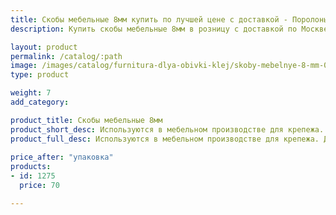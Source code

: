```yaml
---
title: Скобы мебельные 8мм купить по лучшей цене с доставкой - Поролоныч
description: Купить скобы мебельные 8мм в розницу с доставкой по Москве в интернет-магазине Поролоныча.

layout: product
permalink: /catalog/:path
image: /images/catalog/furnitura-dlya-obivki-klej/skoby-mebelnye-8-mm-01_1600w.jpg
type: product

weight: 7
add_category: 

product_title: Скобы мебельные 8мм
product_short_desc: Используются в мебельном производстве для крепежа. Длина скобы 8 мм.
product_full_desc: Используются в мебельном производстве для крепежа. Длина скобы 8 мм.
        
price_after: "упаковка"
products:
- id: 1275
  price: 70

---
```

